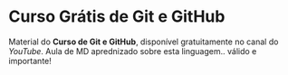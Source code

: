 # Curso Grátis de Git e GitHub
Material do **Curso de Git e GitHub**, disponível gratuitamente no canal do *YouTube*.
Aula de MD aprednizado sobre esta linguagem.. válido e importante!
